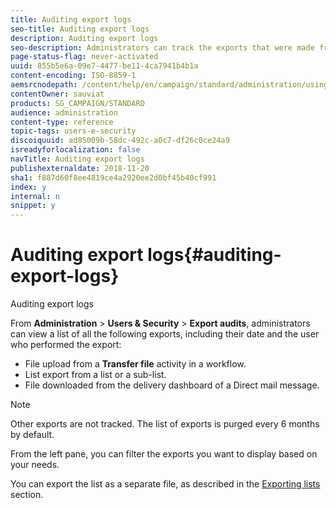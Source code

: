 ```yaml
---
title: Auditing export logs
seo-title: Auditing export logs
description: Auditing export logs
seo-description: Administrators can track the exports that were made from Adobe Campaign.
page-status-flag: never-activated
uuid: 855b5e6a-09e7-4477-be11-4ca7941b4b1a
content-encoding: ISO-8859-1
aemsrcnodepath: /content/help/en/campaign/standard/administration/using/auditing-export-logs
contentOwner: sauviat
products: SG_CAMPAIGN/STANDARD
audience: administration
content-type: reference
topic-tags: users-e-security
discoiquuid: ad85009b-58dc-492c-a0c7-df26c0ce24a9
isreadyforlocalization: false
navTitle: Auditing export logs
publishexternaldate: 2018-11-20
sha1: f887d60f8ee4819ce4a2920ee2d0bf45b40cf991
index: y
internal: n
snippet: y
---
```


# Auditing export logs{#auditing-export-logs}

Auditing export logs

From **Administration** > **Users & Security** > **Export audits**, administrators can view a list of all the following exports, including their date and the user who performed the export:

* File upload from a **Transfer file** activity in a workflow.
* List export from a list or a sub-list.
* File downloaded from the delivery dashboard of a Direct mail message.

>[!NOTE]
>
>Other exports are not tracked. The list of exports is purged every 6 months by default.

From the left pane, you can filter the exports you want to display based on your needs.

You can export the list as a separate file, as described in the [Exporting lists](../../automating/using/exporting-lists.md) section.
